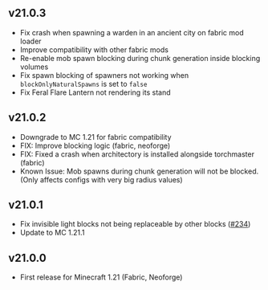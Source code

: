 ## v21.0.3
- Fix crash when spawning a warden in an ancient city on fabric mod loader
- Improve compatibility with other fabric mods
- Re-enable mob spawn blocking during chunk generation inside blocking volumes
- Fix spawn blocking of spawners not working when `blockOnlyNaturalSpawns` is set to `false`
- Fix Feral Flare Lantern not rendering its stand

## v21.0.2
- Downgrade to MC 1.21 for fabric compatibility
- FIX: Improve blocking logic (fabric, neoforge)
- FIX: Fixed a crash when architectory is installed alongside torchmaster (fabric)
- Known Issue: Mob spawns during chunk generation will not be blocked. (Only affects configs with very big radius values)

## v21.0.1 
- Fix invisible light blocks not being replaceable by other blocks ([#234](https://github.com/Xalcon/TorchMaster/issues/234))
- Update to MC 1.21.1

## v21.0.0
- First release for Minecraft 1.21 (Fabric, Neoforge)
